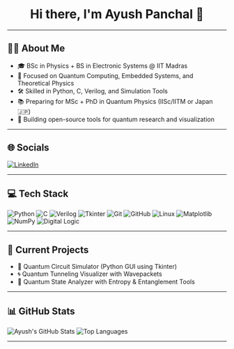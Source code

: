 <h1 align="center">Hi there, I'm Ayush Panchal 👋</h1>

---

## 🧑‍🔬 About Me

- 🎓 BSc in Physics + BS in Electronic Systems @ IIT Madras  
- 🔭 Focused on Quantum Computing, Embedded Systems, and Theoretical Physics  
- 🛠️ Skilled in Python, C, Verilog, and Simulation Tools  
- 📚 Preparing for MSc + PhD in Quantum Physics (IISc/IITM or Japan 🇯🇵)  
- 🚀 Building open-source tools for quantum research and visualization

---

## 🌐 Socials

[![LinkedIn](https://img.shields.io/badge/LinkedIn-blue?logo=linkedin&logoColor=white)](https://www.linkedin.com/in/ayush-panchal-53214636a)


---

## 💻 Tech Stack

![Python](https://img.shields.io/badge/Python-3776AB?style=for-the-badge&logo=python&logoColor=white)
![C](https://img.shields.io/badge/C-00599C?style=for-the-badge&logo=c&logoColor=white)
![Verilog](https://img.shields.io/badge/Verilog-FFA500?style=for-the-badge)
![Tkinter](https://img.shields.io/badge/Tkinter-FF69B4?style=for-the-badge)
![Git](https://img.shields.io/badge/Git-F05032?style=for-the-badge&logo=git&logoColor=white)
![GitHub](https://img.shields.io/badge/GitHub-181717?style=for-the-badge&logo=github&logoColor=white)
![Linux](https://img.shields.io/badge/Linux-FCC624?style=for-the-badge&logo=linux&logoColor=black)
![Matplotlib](https://img.shields.io/badge/Matplotlib-FF4088?style=for-the-badge&logo=matplotlib&logoColor=white)
![NumPy](https://img.shields.io/badge/Numpy-013243?style=for-the-badge&logo=numpy&logoColor=white)
![Digital Logic](https://img.shields.io/badge/DigitalLogic-009688?style=for-the-badge)

---

## 🚀 Current Projects

- 🧠 Quantum Circuit Simulator (Python GUI using Tkinter)
- 🌀 Quantum Tunneling Visualizer with Wavepackets
- 🔐 Quantum State Analyzer with Entropy & Entanglement Tools

---

## 📊 GitHub Stats

![Ayush's GitHub Stats](https://github-readme-stats.vercel.app/api?username=Ayush-panchal2004&show_icons=true&theme=react)
![Top Languages](https://github-readme-stats.vercel.app/api/top-langs/?username=Ayush-panchal2004&layout=compact&theme=react)

---
